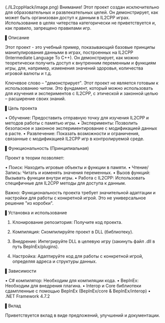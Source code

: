 (./IL2cppHack/image.png)
Внимание! Этот проект создан исключительно для образовательных и развлекательных целей. Он демонстрирует, как может быть организован доступ к данным в IL2CPP играх. Использование в целях читерства категорически не приветствуется и, как правило, запрещено правилами игр.

▌Описание

Этот проект - это учебный пример, показывающий базовые принципы манипулирования данными в играх, построенных на IL2CPP (Intermediate Language To C++). Он демонстрирует, как можно теоретически получить доступ к внутренним переменным и функциям игры, для, например, изменения значений здоровья, количества игровой валюты и т.д.

Ключевое слово – "демонстрирует". Этот проект не является готовым к использованию читом. Это фундамент, который можно использовать для изучения и экспериментов с IL2CPP, с этической и законной целью – расширение своих знаний.

▌Цель проекта

• Обучение: Предоставить отправную точку для изучения IL2CPP и методов работы с памятью игры.
• Эксперименты: Позволить безопасное и законное экспериментирование с модификацией данных в расте.
• Развлечение: Показать возможности и ограничения, связанные с модификацией IL2CPP игр в контролируемой среде.

▌Функциональность (Принципиальная)

Проект в теории позволяет:

• Поиск: Находить игровые объекты и функции в памяти.
• Чтение/Запись: Читать и изменять значения переменных.
• Вызов функций: Вызывать функции внутри игры.
• Работа с IL2CPP: Использовать специфичные для IL2CPP методы для доступа к данным.

Важно: Функциональность проекта требует значительной адаптации и настройки для работы с конкретной игрой. Это не универсальное решение "из коробки".

▌Установка и использование

1. Клонирование репозитория: Получите код проекта.

2. Компиляция: Скомпилируйте проект в DLL (библиотеку).

3. Внедрение: Интегрируйте DLL в целевую игру (закинуть файл .dll в путь BepInEx/plugins).

4. Настройка: Адаптируйте код для работы с конкретной игрой, определяя адреса и структуры данных.

▌Зависимости

• C# компилятор: Необходим для компиляции кода.
• BepInEx: Необходим для внедрения плагина.
• Interop и Core библиотеки сдампленные с помощью BepInEx (BepInEx/core & BepInEx/interop)
• .NET Framework 4.7.2

▌Вклад

Приветствуется вклад в виде предложений, улучшений и документации.
